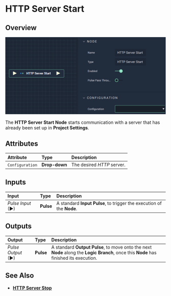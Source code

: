 # HTTP Server Start

## Overview

![The HTTP Server Start Node.](../../../.gitbook/assets/httpserverstart.png)

The **HTTP Server Start Node** starts communication with a server that has already been set up in **Project Settings**.

## Attributes

| Attribute | Type | Description |
| :--- | :--- | :--- |
| `Configuration` | **Drop-down** | The desired _HTTP_ server. |

## Inputs

| Input | Type | Description |
| :--- | :--- | :--- |
| _Pulse Input_ \(►\) | **Pulse** | A standard **Input Pulse**, to trigger the execution of the **Node**. |

## Outputs

| Output | Type | Description |
| :--- | :--- | :--- |
| _Pulse Output_ \(►\) | **Pulse** | A standard **Output Pulse**, to move onto the next **Node** along the **Logic Branch**, once this **Node** has finished its execution. |

## See Also

* [**HTTP Server Stop**](httpserverstop.md)

